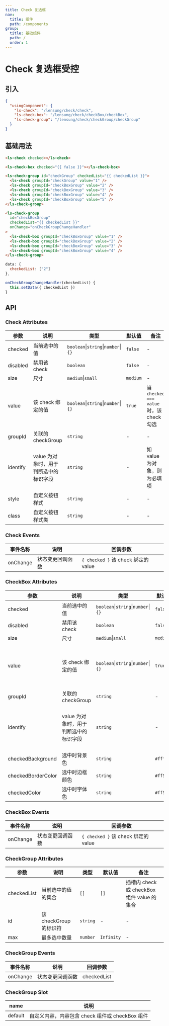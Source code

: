 ```yaml
---
title: Check 复选框
nav:
  title: 组件
  path: /components
group:
  title: 基础组件
  path: /
  order: 1
---
```


# Check 复选框<Badge>受控</Badge>

## 引入

```json
{
  "usingComponent": {
    "ls-check": "/lensung/check/check",
    "ls-check-box": "/lensung/check/checkBox/checkBox",
    "ls-check-group": "/lensung/check/checkGroup/checkGroup"
  }
}
```

## 基础用法

```html
<ls-check checked></ls-check>

<ls-check-box checked="{{ false }}"></ls-check-box>

<ls-check-group id="checkGroup" checkedList="{{ checkedList }}">
  <ls-check groupId="checkGroup" value="1" />
  <ls-check groupId="checkBoxGroup" value="2" />
  <ls-check groupId="checkBoxGroup" value="3" />
  <ls-check groupId="checkBoxGroup" value="4" />
  <ls-check groupId="checkBoxGroup" value="5" />
</ls-check-group>

<ls-check-group
  id="checkBoxGroup"
  checkedList="{{ checkedList }}"
  onChange="onCheckGroupChangeHandler"
>
  <ls-check-box groupId="checkBoxGroup" value="1" />
  <ls-check-box groupId="checkBoxGroup" value="2" />
  <ls-check-box groupId="checkBoxGroup" value="3" />
  <ls-check-box groupId="checkBoxGroup" value="4" />
</ls-check-group>
```

```js
data: {
  checkedList: ["2"]
},

onCheckGroupChangeHandler(checkedList) {
  this.setData({ checkedList })
}
```

## API

### Check Attributes

| 参数     | 说明                                   | 类型                                | 默认值   | 备注                                   |
| -------- | -------------------------------------- | ----------------------------------- | -------- | -------------------------------------- |
| checked  | 当前选中的值                           | `boolean`\|`string`\|`number`\|`{}` | `false`  | -                                      |
| disabled | 禁用该 check                           | `boolean`                           | `false`  | -                                      |
| size     | 尺寸                                   | `medium`\|`small`                   | `medium` | -                                      |
| value    | 该 check 绑定的值                      | `boolean`\|`string`\|`number`\|`{}` | `true`   | 当`checked === value`时，该 check 勾选 |
| groupId  | 关联的 checkGroup                      | `string`                            | -        | -                                      |
| identify | value 为对象时，用于判断选中的标识字段 | `string`                            | -        | 如 value 为对象，则为必填项            |
| style    | 自定义按钮样式                         | `string`                            | -        | -                                      |
| class    | 自定义按钮样式类                       | `string`                            | -        | -                                      |

### Check Events

| 事件名称 | 说明             | 回调参数                            |
| -------- | ---------------- | ----------------------------------- |
| onChange | 状态变更回调函数 | `{ checked }` 该 check 绑定的 value |

### CheckBox Attributes

| 参数               | 说明                                   | 类型                                | 默认值    | 备注                                   |
| ------------------ | -------------------------------------- | ----------------------------------- | --------- | -------------------------------------- |
| checked            | 当前选中的值                           | `boolean`\|`string`\|`number`\|`{}` | `false`   | -                                      |
| disabled           | 禁用该 check                           | `boolean`                           | `false`   | -                                      |
| size               | 尺寸                                   | `medium`\|`small`                   | `medium`  | -                                      |
| value              | 该 check 绑定的值                      | `boolean`\|`string`\|`number`\|`{}` | `true`    | 当`checked === value`时，该 check 勾选 |
| groupId            | 关联的 checkGroup                      | `string`                            | -         | -                                      |
| identify           | value 为对象时，用于判断选中的标识字段 | `string`                            | -         | 如 value 为对象，则为必填项            |
| checkedBackground  | 选中时背景色                           | `string`                            | `#fff7f1` | -                                      |
| checkedBorderColor | 选中时边框颜色                         | `string`                            | `#ff5001` | -                                      |
| checkedColor       | 选中时字体色                           | `string`                            | `#ff5001` | -                                      |

### CheckBox Events

| 事件名称 | 说明             | 回调参数                            |
| -------- | ---------------- | ----------------------------------- |
| onChange | 状态变更回调函数 | `{ checked }` 该 check 绑定的 value |

### CheckGroup Attributes

| 参数        | 说明                   | 类型     | 默认值     | 备注                                       |
| ----------- | ---------------------- | -------- | ---------- | ------------------------------------------ |
| checkedList | 当前选中的值的集合     | `[]`     | `[]`       | 插槽内 check 或 checkBox 组件 value 的集合 |
| id          | 该 checkGroup 的标识符 | `string` | -          | -                                          |
| max         | 最多选中数量           | `number` | `Infinity` | -                                          |

### CheckGroup Events

| 事件名称 | 说明             | 回调参数    |
| -------- | ---------------- | ----------- |
| onChange | 状态变更回调函数 | checkedList |

### CheckGroup Slot

| name    | 说明                                            |
| ------- | ----------------------------------------------- |
| default | 自定义内容，内容包含 check 组件或 checkBox 组件 |
